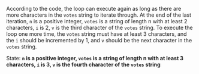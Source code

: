 According to the code, the loop can execute again as long as there are more characters in the `votes` string to iterate through. At the end of the last iteration, `n` is a positive integer, `votes` is a string of length n with at least 2 characters, `i` is 2, `v` is the third character of the `votes` string. To execute the loop one more time, the `votes` string must have at least 3 characters, and the `i` should be incremented by 1, and `v` should be the next character in the `votes` string.

State: **`n` is a positive integer, `votes` is a string of length n with at least 3 characters, `i` is 3, `v` is the fourth character of the `votes` string**